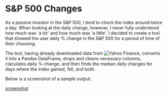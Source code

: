 # S&P 500 Changes

As a passive investor in the S&P 500, I tend to check the index around twice a day. When looking at the daily change, however, I never fully understood how much was 'a lot' and how much was 'a little'. I decided to create a tool that showed the user daily % change in the S&P 500 for a period of time of their choosing. 

The tool, having already downloaded data from ![Yahoo Finance](https://finance.yahoo.com/quote/%5EGSPC/history?period1=-1325635200&period2=1612483200&interval=1d&filter=history&frequency=1d&includeAdjustedClose=true), converts it into a Pandas DataFrame, drops and cleans necessary columns, claculates daily % change, and then finds the median daily changes for days where the index gained, fell, and both. 

Below is a screenshot of a sample output. 

[screenshot](images/sample.png)